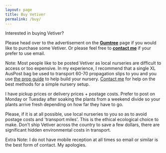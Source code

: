 ```yaml
---
layout: page
title: Buy Vetiver
permalink: /buy/
---
```

Interested in buying Vetiver?

Please head over to the advertisement on the [**Gumtree**](https://www.gumtree.com.au/s-ad/conondale/plants/vetiver-grass-chrysopogon-zizanioides-erosion-control-plant/1197803114) page if you would like to purchase some Vetiver. Or please feel free to [**contact me**](/contact/) if your prefer to use email.

Note: Most people like to be posted Vetiver as local nurseries are difficult to access or too expensive. In my experience, I recommend that a single XL AusPost bag be used to transport 60-70 propagation slips to you and you use [the prop guide](/prop/) to help build your nursery. [Contact me](/contact) for help on the best methods for a simple nursery setup.

I have pickup prices or delivery prices + postage costs. Prefer to post on Monday or Tuesday after soaking the plants from a weekend divide so your plants arrive fresh depending on how far they have to go.

Please, if it is at all possible, use local nurseries to you so as to avoid postage costs and 'transport miles'. This is the ethical ecological choice to make. Don't ship Vetiver across the country to save a few dollars, there are significant hidden environmental costs in transport.

Extra Note: I do not have mobile reception at all times so email or similar is the best form of contact. My apologies.